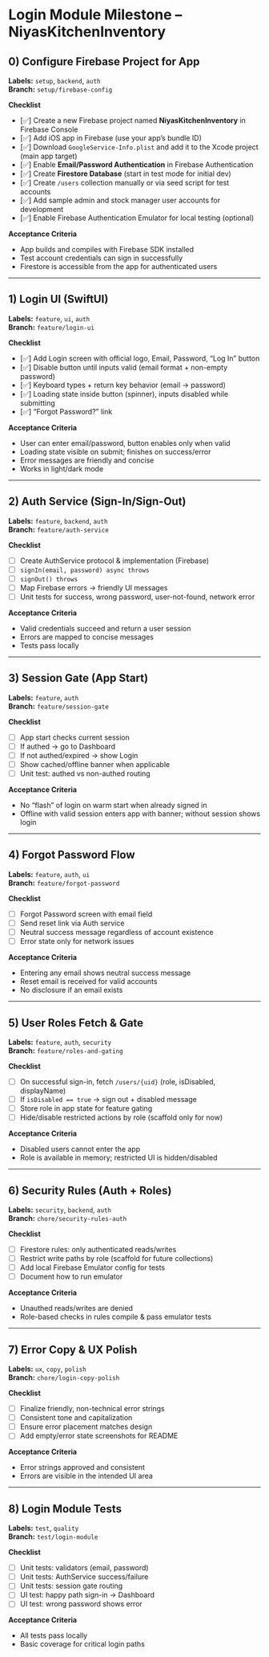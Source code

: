 
# Login Module Milestone – NiyasKitchenInventory

## 0) Configure Firebase Project for App
**Labels:** `setup`, `backend`, `auth`  
**Branch:** `setup/firebase-config`

**Checklist**
- [✅] Create a new Firebase project named **NiyasKitchenInventory** in Firebase Console  
- [✅] Add iOS app in Firebase (use your app’s bundle ID)  
- [✅] Download `GoogleService-Info.plist` and add it to the Xcode project (main app target)  
- [✅] Enable **Email/Password Authentication** in Firebase Authentication  
- [✅] Create **Firestore Database** (start in test mode for initial dev)  
- [✅] Create `/users` collection manually or via seed script for test accounts  
- [✅] Add sample admin and stock manager user accounts for development  
- [✅] Enable Firebase Authentication Emulator for local testing (optional)  

**Acceptance Criteria**
- App builds and compiles with Firebase SDK installed  
- Test account credentials can sign in successfully  
- Firestore is accessible from the app for authenticated users  

---

## 1) Login UI (SwiftUI)
**Labels:** `feature`, `ui`, `auth`  
**Branch:** `feature/login-ui`

**Checklist**
- [✅] Add Login screen with official logo, Email, Password, “Log In” button  
- [✅] Disable button until inputs valid (email format + non-empty password)  
- [✅] Keyboard types + return key behavior (email → password)  
- [✅] Loading state inside button (spinner), inputs disabled while submitting  
- [✅] “Forgot Password?” link  
  

**Acceptance Criteria**
- User can enter email/password, button enables only when valid  
- Loading state visible on submit; finishes on success/error  
- Error messages are friendly and concise  
- Works in light/dark mode  

---

## 2) Auth Service (Sign-In/Sign-Out)
**Labels:** `feature`, `backend`, `auth`  
**Branch:** `feature/auth-service`

**Checklist**
- [ ] Create AuthService protocol & implementation (Firebase)  
- [ ] `signIn(email, password) async throws`  
- [ ] `signOut() throws`  
- [ ] Map Firebase errors → friendly UI messages  
- [ ] Unit tests for success, wrong password, user-not-found, network error  

**Acceptance Criteria**
- Valid credentials succeed and return a user session  
- Errors are mapped to concise messages  
- Tests pass locally  

---

## 3) Session Gate (App Start)
**Labels:** `feature`, `auth`  
**Branch:** `feature/session-gate`

**Checklist**
- [ ] App start checks current session  
- [ ] If authed → go to Dashboard  
- [ ] If not authed/expired → show Login  
- [ ] Show cached/offline banner when applicable  
- [ ] Unit test: authed vs non-authed routing  

**Acceptance Criteria**
- No “flash” of login on warm start when already signed in  
- Offline with valid session enters app with banner; without session shows login  

---

## 4) Forgot Password Flow
**Labels:** `feature`, `auth`, `ui`  
**Branch:** `feature/forgot-password`

**Checklist**
- [ ] Forgot Password screen with email field  
- [ ] Send reset link via Auth service  
- [ ] Neutral success message regardless of account existence  
- [ ] Error state only for network issues  

**Acceptance Criteria**
- Entering any email shows neutral success message  
- Reset email is received for valid accounts  
- No disclosure if an email exists  

---

## 5) User Roles Fetch & Gate
**Labels:** `feature`, `auth`, `security`  
**Branch:** `feature/roles-and-gating`

**Checklist**
- [ ] On successful sign-in, fetch `/users/{uid}` (role, isDisabled, displayName)  
- [ ] If `isDisabled == true` → sign out + disabled message  
- [ ] Store role in app state for feature gating  
- [ ] Hide/disable restricted actions by role (scaffold only for now)  

**Acceptance Criteria**
- Disabled users cannot enter the app  
- Role is available in memory; restricted UI is hidden/disabled  

---

## 6) Security Rules (Auth + Roles)
**Labels:** `security`, `backend`, `auth`  
**Branch:** `chore/security-rules-auth`

**Checklist**
- [ ] Firestore rules: only authenticated reads/writes  
- [ ] Restrict write paths by role (scaffold for future collections)  
- [ ] Add local Firebase Emulator config for tests  
- [ ] Document how to run emulator  

**Acceptance Criteria**
- Unauthed reads/writes are denied  
- Role-based checks in rules compile & pass emulator tests  

---

## 7) Error Copy & UX Polish
**Labels:** `ux`, `copy`, `polish`  
**Branch:** `chore/login-copy-polish`

**Checklist**
- [ ] Finalize friendly, non-technical error strings  
- [ ] Consistent tone and capitalization  
- [ ] Ensure error placement matches design  
- [ ] Add empty/error state screenshots for README  

**Acceptance Criteria**
- Error strings approved and consistent  
- Errors are visible in the intended UI area  

---

## 8) Login Module Tests
**Labels:** `test`, `quality`  
**Branch:** `test/login-module`

**Checklist**
- [ ] Unit tests: validators (email, password)  
- [ ] Unit tests: AuthService success/failure  
- [ ] Unit tests: session gate routing  
- [ ] UI test: happy path sign-in → Dashboard  
- [ ] UI test: wrong password shows error  

**Acceptance Criteria**
- All tests pass locally  
- Basic coverage for critical login paths  
